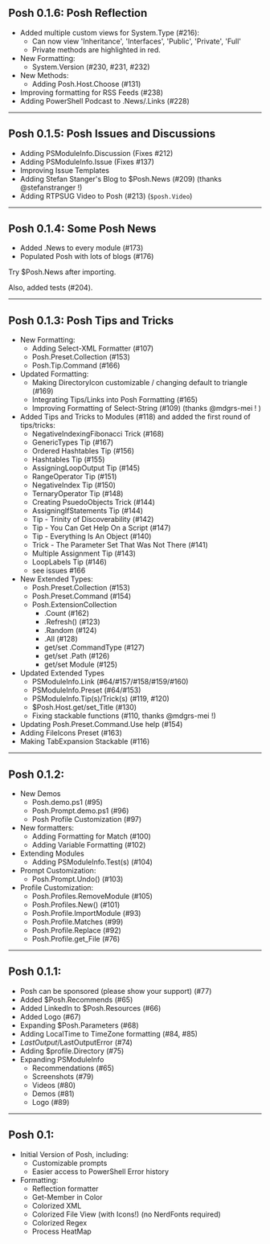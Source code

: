 ## Posh 0.1.6: Posh Reflection 

* Added multiple custom views for System.Type (#216):
  * Can now view 'Inheritance', 'Interfaces', 'Public', 'Private', 'Full'
  * Private methods are highlighted in red.
* New Formatting:
  * System.Version (#230, #231, #232)
* New Methods:
  * Adding Posh.Host.Choose (#131)
* Improving formatting for RSS Feeds (#238)
* Adding PowerShell Podcast to .News/.Links (#228)

---

## Posh 0.1.5: Posh Issues and Discussions

* Adding PSModuleInfo.Discussion (Fixes #212)
* Adding PSModuleInfo.Issue (Fixes #137)
* Improving Issue Templates
* Adding Stefan Stanger's Blog to $Posh.News (#209) (thanks @stefanstranger !)
* Adding RTPSUG Video to Posh (#213) (`$posh.Video`)

---

## Posh 0.1.4: Some Posh News

* Added .News to every module (#173)
* Populated Posh with lots of blogs (#176)

Try $Posh.News after importing.

Also, added tests (#204).

---

## Posh 0.1.3: Posh Tips and Tricks

* New Formatting:
  * Adding Select-XML Formatter (#107)
  * Posh.Preset.Collection (#153)
  * Posh.Tip.Command (#166)
* Updated Formatting:
  * Making DirectoryIcon customizable / changing default to triangle (#169)
  * Integrating Tips/Links into Posh Formatting (#165)
  * Improving Formatting of Select-String (#109) (thanks @mdgrs-mei ! )
* Added Tips and Tricks to Modules (#118) and added the first round of tips/tricks:
  * NegativeIndexingFibonacci Trick (#168)
  * GenericTypes Tip (#167)
  * Ordered Hashtables Tip (#156)
  * Hashtables Tip (#155)
  * AssigningLoopOutput Tip (#145)
  * RangeOperator Tip (#151)
  * NegativeIndex Tip (#150)
  * TernaryOperator Tip (#148)
  * Creating PsuedoObjects Trick (#144)
  * AssigningIfStatements Tip (#144)
  * Tip - Trinity of Discoverability (#142)
  * Tip - You Can Get Help On a Script (#147)
  * Tip - Everything Is An Object (#140)
  * Trick - The Parameter Set That Was Not There (#141)
  * Multiple Assignment Tip (#143)
  * LoopLabels Tip (#146)
  * see issues #166
* New Extended Types:
  * Posh.Preset.Collection (#153)
  * Posh.Preset.Command (#154)
  * Posh.ExtensionCollection
    * .Count (#162)
    * .Refresh() (#123)
    * .Random (#124)
    * .All (#128)
    * get/set .CommandType (#127)
    * get/set .Path (#126)
    * get/set Module (#125)
* Updated Extended Types
  * PSModuleInfo.Link (#64/#157/#158/#159/#160)
  * PSModuleInfo.Preset (#64/#153)
  * PSModuleInfo.Tip(s)/Trick(s) (#119, #120)
  * $Posh.Host.get/set_Title (#130)
  * Fixing stackable functions (#110, thanks @mdgrs-mei !)
* Updating Posh.Preset.Command.Use help (#154)
* Adding FileIcons Preset (#163)
* Making TabExpansion Stackable (#116)

---

## Posh 0.1.2:

* New Demos
  * Posh.demo.ps1 (#95)
  * Posh.Prompt.demo.ps1 (#96)
  * Posh Profile Customization (#97)
* New formatters:
  * Adding Formatting for Match (#100)
  * Adding Variable Formatting (#102)  
* Extending Modules
  * Adding PSModuleInfo.Test(s) (#104)
* Prompt Customization:
  * Posh.Prompt.Undo() (#103)
* Profile Customization:
  * Posh.Profiles.RemoveModule (#105)
  * Posh.Profiles.New() (#101)
  * Posh.Profile.ImportModule (#93)
  * Posh.Profile.Matches (#99)
  * Posh.Profile.Replace (#92)
  * Posh.Profile.get_File (#76)

---

## Posh 0.1.1:

* Posh can be sponsored (please show your support) (#77)
* Added $Posh.Recommends (#65)
* Added LinkedIn to $Posh.Resources (#66)
* Added Logo (#67)
* Expanding $Posh.Parameters (#68)
* Adding LocalTime to TimeZone formatting (#84, #85)
* $LastOutput/$LastOutputError (#74)
* Adding $profile.Directory (#75)
* Expanding PSModuleInfo
  * Recommendations (#65) 
  * Screenshots (#79)
  * Videos (#80)
  * Demos (#81)
  * Logo (#89)

---

## Posh 0.1:

* Initial Version of Posh, including:
  * Customizable prompts
  * Easier access to PowerShell Error history  
* Formatting:
  * Reflection formatter
  * Get-Member in Color
  * Colorized XML
  * Colorized File View (with Icons!) (no NerdFonts required)
  * Colorized Regex
  * Process HeatMap
